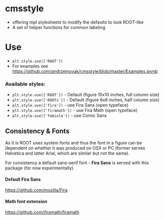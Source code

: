 # cmsstyle
- offering mpl stylesheets to modify the defaults to look ROOT-like
- A set of helper functions for common labeling

# Use
- `plt.style.use(['ROOT'])`
- For examples see https://github.com/andrzejnovak/cmsstyle/blob/master/Examples.ipynb

### Available styles:

- `plt.style.use(['ROOT'])` - Default (figure 10x10 inches, full column size)
- `plt.style.use(['ROOTs'])` - Default (figure 6x6 inches, half column size)
- `plt.style.use(['fira'])` - use Fira Sans (open typeface)
- `plt.style.use(['firamath'])` - use Fira Math (open typeface)
- `plt.style.use(['fabiola'])` - use Comic Sans

## Consistency \& Fonts
As it is ROOT uses system fonts and thus the font in a figure can be dependent on whether it was produced on OSX or PC (former serves Helvetica and latter Arial, which are similar but not the same).

For consistency a default sans-serif font - **Fira Sans** is served with this package (for now experimentally). 
#### Default Fira Sans
https://github.com/mozilla/Fira
#### Math font extension
https://github.com/firamath/firamath